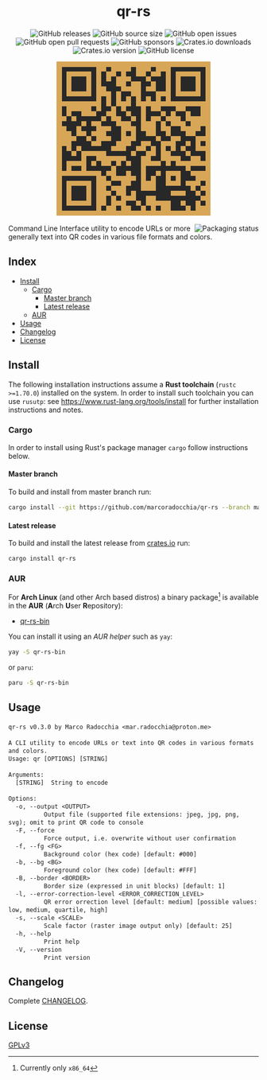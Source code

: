 <div align="center">
  <h1 align="center">qr-rs</h1>

  ![GitHub releases](https://img.shields.io/github/downloads/marcoradocchia/qr-rs/total?color=%23a9b665&logo=github)
  ![GitHub source size](https://img.shields.io/github/languages/code-size/marcoradocchia/qr-rs?color=ea6962&logo=github)
  ![GitHub open issues](https://img.shields.io/github/issues-raw/marcoradocchia/qr-rs?color=%23d8a657&logo=github)
  ![GitHub open pull requests](https://img.shields.io/github/issues-pr-raw/marcoradocchia/qr-rs?color=%2389b482&logo=github)
  ![GitHub sponsors](https://img.shields.io/github/sponsors/marcoradocchia?color=%23d3869b&logo=github)
  ![Crates.io downloads](https://img.shields.io/crates/d/qr-rs?label=crates.io%20downloads&logo=rust)
  ![Crates.io version](https://img.shields.io/crates/v/qr-rs?logo=rust&color=%23d8a657)
  ![GitHub license](https://img.shields.io/github/license/marcoradocchia/qr-rs?color=%23e78a4e)

  ![colored_qr](assets/colored_qr.png)
</div>
  
<a href="https://repology.org/project/qr-rs/versions">
  <img src="https://repology.org/badge/vertical-allrepos/qr-rs.svg" alt="Packaging status" align="right">
</a>

Command Line Interface utility to encode URLs or more generally text into QR
codes in various file formats and colors.

## Index

- [Install](#install)
  * [Cargo](#cargo)
    - [Master branch](#master-branch)
    - [Latest release](#latest-release)
  * [AUR](#aur)
- [Usage](#usage)
- [Changelog](#changelog)
- [License](#license)

## Install

The following installation instructions assume a **Rust toolchain** (`rustc >=1.70.0`) installed
on the system. In order to install such toolchain you can use `rusutp`: see
https://www.rust-lang.org/tools/install for further installation
instructions and notes.

### Cargo

In order to install using Rust's package manager `cargo` follow instructions
below.

#### Master branch

To build and install from master branch run:
```sh
cargo install --git https://github.com/marcoradocchia/qr-rs --branch master
```

#### Latest release

To build and install the latest release from
[crates.io](https://crates.io/crates/qr-rs) run:
```
cargo install qr-rs
```

### AUR

For **Arch Linux** (and other Arch based distros) a binary package[^1] is
available in the **AUR** (**A**rch **U**ser **R**epository):

- [qr-rs-bin](https://aur.archlinux.org/packages/qr-rs-bin)

You can install it using an _AUR helper_ such as `yay`:
```sh
yay -S qr-rs-bin
```
or `paru`:
```sh
paru -S qr-rs-bin
```

[^1]: Currently only `x86_64`

## Usage

```
qr-rs v0.3.0 by Marco Radocchia <mar.radocchia@proton.me>

A CLI utility to encode URLs or text into QR codes in various formats and colors.
Usage: qr [OPTIONS] [STRING]

Arguments:
  [STRING]  String to encode

Options:
  -o, --output <OUTPUT>
          Output file (supported file extensions: jpeg, jpg, png, svg); omit to print QR code to console
  -F, --force
          Force output, i.e. overwrite without user confirmation
  -f, --fg <FG>
          Background color (hex code) [default: #000]
  -b, --bg <BG>
          Foreground color (hex code) [default: #FFF]
  -B, --border <BORDER>
          Border size (expressed in unit blocks) [default: 1]
  -l, --error-correction-level <ERROR_CORRECTION_LEVEL>
          QR error orrection level [default: medium] [possible values: low, medium, quartile, high]
  -s, --scale <SCALE>
          Scale factor (raster image output only) [default: 25]
  -h, --help
          Print help
  -V, --version
          Print version
```

## Changelog

Complete [CHANGELOG](CHANGELOG.md).

## License

[GPLv3](LICENSE)
